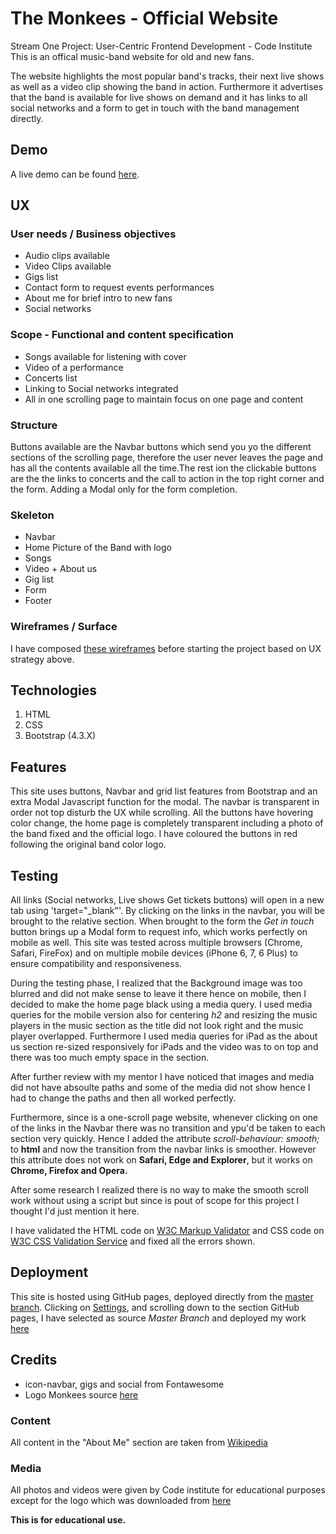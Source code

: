 
# The Monkees - Official Website 

Stream One Project: User-Centric Frontend Development - Code Institute 
This is an offical music-band website for old and new fans.

The website highlights the most popular band's tracks, their next live shows as well as a video clip showing the band in action.
Furthermore it advertises that the band is available for live shows on demand and it has links to all social networks and a form to get in touch with the band management directly.

## Demo
A live demo can be found [here](https://jonathangiardino.github.io/themonkees/).


## UX
### User needs / Business objectives
- Audio clips available
- Video Clips available
- Gigs list
- Contact form to request events performances 
- About me for brief intro to new fans
- Social networks

### Scope - Functional and content specification
- Songs available for listening with cover
- Video of a performance 
- Concerts list
- Linking to Social networks integrated
- All in one scrolling page to maintain focus on one page and content

### Structure
Buttons available are the Navbar buttons which send you yo the different sections of the scrolling page, therefore the user never leaves the page and has all the contents available all the time.The rest ion the clickable buttons are the the links to concerts and the call to action in the top right corner and the form. Adding a Modal only for the form completion.

### Skeleton
- Navbar
- Home Picture of the Band with logo
- Songs
- Video + About us
- Gig list
- Form
- Footer

### Wireframes / Surface
I have composed [these wireframes](https://github.com/jonathangiardino/themonkees/tree/master/wireframes) before starting the project based on UX strategy above.

## Technologies
1. HTML
2. CSS
3. Bootstrap (4.3.X)


## Features
This site uses buttons, Navbar and grid list features from Bootstrap and an extra Modal Javascript function for the modal.
The navbar is transparent in order not top disturb the UX while scrolling.
All the buttons have hovering color change, the home page is completely transparent including a photo of the band fixed and the official logo.
I have coloured the buttons in red following the original band color logo.



## Testing
All links (Social networks, Live shows Get tickets buttons)  will open in a new tab using 'target="_blank"'.
By clicking on the links in the navbar, you will be brought to the relative section.
When brought to the form the *Get in touch* button brings up a Modal form to request info, which works perfectly on mobile as well.
This site was tested across multiple browsers (Chrome, Safari, FireFox) and on multiple mobile devices (iPhone 6, 7, 6 Plus) to ensure compatibility and responsiveness. 

During the testing phase, I realized that the Background image was too blurred and did not make sense to leave it there hence on mobile, then I decided to make the home page black using a media query.
I used media queries for the mobile version also for centering *h2* and resizing the music players in the music section as the title did not look right and the music player overlapped.
Furthermore I used media queries for iPad as the about us section re-sized responsively for iPads and the video was to on top and there was too much empty space in the section.

After further review with my mentor I have noticed that images and media did not have absoulte paths and some of the media did not show hence I had to 
change the paths and then all worked perfectly.

Furthermore, since is a one-scroll page website, whenever clicking on one of the links in the Navbar there was no transition and ypu'd be taken to each section very quickly. 
Hence I added the attribute *scroll-behaviour: smooth;* to **html** and now the transition from the navbar links is smoother.
However this attribute does not work on **Safari, Edge and Explorer**, but it works on **Chrome, Firefox and Opera.**

After some research I realized there is no way to make the smooth scroll work without using a script but since is pout of scope for this project I thought I'd just mention it here.

I have validated the HTML code on [W3C Markup Validator](https://validator.w3.org/) and CSS code on [W3C CSS Validation Service](https://jigsaw.w3.org/css-validator/) and fixed all the errors shown.


## Deployment
This site is hosted using GitHub pages, deployed directly from the [master branch](https://github.com/jonathangiardino/themonkees).
Clicking on [Settings](https://github.com/jonathangiardino/themonkees/settings), and scrolling down to the section GitHub pages, I have selected
as source *Master Branch* and deployed my work [here](https://jonathangiardino.github.io/themonkees/)

## Credits
- icon-navbar, gigs and social from Fontawesome
- Logo Monkees source [here](https://www.kisspng.com/png-the-monkees-logo-pantages-theatre-musical-ensemble-1123111/)

### Content
All content in the "About Me" section are taken from [Wikipedia](https://en.wikipedia.org/wiki/The_Monkees)

### Media
All photos and videos were given by Code institute for educational purposes except for the logo which was downloaded from [here](https://www.kisspng.com/png-the-monkees-logo-pantages-theatre-musical-ensemble-1123111/)


**This is for educational use.** 